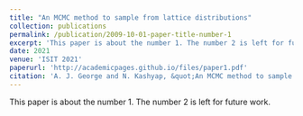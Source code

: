 ```yaml
---
title: "An MCMC method to sample from lattice distributions"
collection: publications
permalink: /publication/2009-10-01-paper-title-number-1
excerpt: 'This paper is about the number 1. The number 2 is left for future work.'
date: 2021
venue: 'ISIT 2021'
paperurl: 'http://academicpages.github.io/files/paper1.pdf'
citation: 'A. J. George and N. Kashyap, &quot;An MCMC method to sample from lattice distributions,&quot; <i>ISIT 2021</i>'
---
```


This paper is about the number 1. The number 2 is left for future work.

